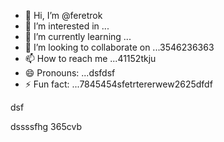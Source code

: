 - 👋 Hi, I’m @feretrok
- 👀 I’m interested in ...
- 🌱 I’m currently learning ...
- 💞️ I’m looking to collaborate on ...3546236363
- 📫 How to reach me ...41152tkju
- 😄 Pronouns: ...dsfdsf
- ⚡ Fun fact: ...7845454sfetrtererwew2625dfdf
<!---2fdguydsfsdfsdf
feretrok/feretrok is a ✨ special ✨ repository because ivbvbts `README.md` (this file) appears on your GitHub profile.
You can click the Preview link to take a look at your changes.53zxsd
--->dsf
dssssfhg
365cvb
